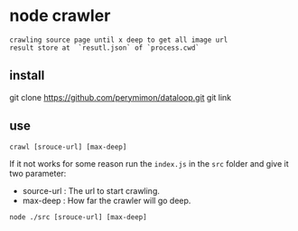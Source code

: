 # node crawler
    crawling source page until x deep to get all image url 
    result store at  `resutl.json` of `process.cwd`

## install 
git clone  https://github.com/perymimon/dataloop.git
git link

## use

```
crawl [srouce-url] [max-deep]
```

If it not works for some reason run the `index.js` in the `src` folder and give it two parameter:
- source-url : The url to start crawling. 
- max-deep : How far the crawler will go deep.

```
node ./src [srouce-url] [max-deep]
```
